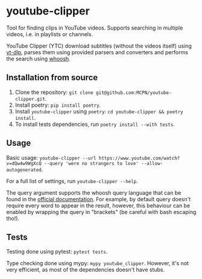 # youtube-clipper

Tool for finding clips in YouTube videos. Supports searching in multiple videos, i.e. in playlists or channels.

YouTube Clipper (YTC) download subtitles (without the videos itself) using [yt-dlp](https://github.com/yt-dlp/yt-dlp), parses them using provided parsers and converters and performs the search using [whoosh](https://whoosh.readthedocs.io). 

## Installation from source

1. Clone the repository: `git clone git@github.com:MCPN/youtube-clipper.git`.
2. Install poetry: `pip install poetry`.
3. Install `youtube-clipper` using `poetry`: `cd youtube-clipper && poetry install`.
4. To install tests dependencies, run `poetry install --with tests`.

## Usage

Basic usage: `youtube-clipper --url https://www.youtube.com/watch?v=dQw4w9WgXcQ --query 'were no strangers to love' --allow-autogenerated`.

For a full list of settings, run `youtube-clipper --help`.

The query argument supports the whoosh query language that can be found in the [official documentation](https://whoosh.readthedocs.io/en/latest/querylang.html). For example, by default query doesn't require every word to appear in the result, however, this behaviour can be enabled by wrapping the query in "brackets" (be careful with bash escaping tho!).

## Tests

Testing done using pytest: `pytest tests`.

Type checking done using mypy: `mypy youtube_clipper`. However, it's not very efficient, as most of the dependencies doesn't have stubs.
